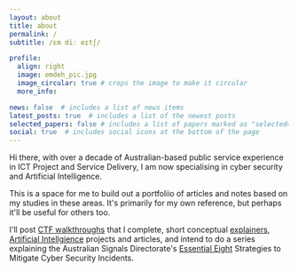 ```yaml
---
layout: about
title: about
permalink: /
subtitle: /ɛm diː eɪtʃ/

profile:
  align: right
  image: emdeh_pic.jpg
  image_circular: true # crops the image to make it circular
  more_info:

news: false  # includes a list of news items
latest_posts: true  # includes a list of the newest posts
selected_papers: false # includes a list of papers marked as "selected={true}"
social: true  # includes social icons at the bottom of the page
---
```


Hi there, with over a decade of Australian-based public service experience in ICT Project and Service Delivery, I am now specialising in cyber security and Artificial Intelligence.

This is a space for me to build out a portfoliio of articles and notes based on my studies in these areas. It's primarily for my own reference, but perhaps it'll be useful for others too.

I'll post [CTF walkthroughs](/blog/category/htb-machines) that I complete, short conceptual [explainers](/blog/category/explainers/), [Artificial Intellgience](/blog/category/artificial-intelligence) projects and articles, and intend to do a series explaining the Australian Signals Directorate's [Essential Eight](/blog/category/essential-eight/) Strategies to Mitigate Cyber Security Incidents.